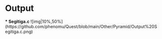 <h1>Output </h1>
<strong> * Segitiga.c </strong>
![img|10%,50%](https://github.com/phenomu/Quest/blob/main/Other/Pyramid/Output%20Segitiga.c.png)
